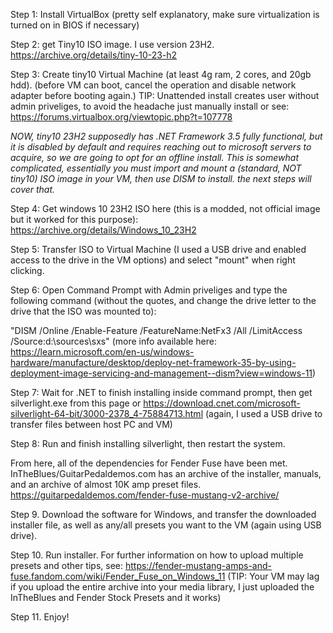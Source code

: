 Step 1: Install VirtualBox (pretty self explanatory, make sure virtualization is turned on in BIOS if necessary)

Step 2: get Tiny10 ISO image. I use version 23H2. https://archive.org/details/tiny-10-23-h2

Step 3: Create tiny10 Virtual Machine (at least 4g ram, 2 cores, and 20gb hdd). (before VM can boot, cancel the operation and disable network adapter before booting again.)
        TIP: Unattended install creates user without admin priveliges, to avoid the headache just manually install or see: https://forums.virtualbox.org/viewtopic.php?t=107778

*NOW, tiny10 23H2 supposedly has .NET Framework 3.5 fully functional, but it is disabled by default and requires reaching out to microsoft servers to acquire, so we are going to opt for an offline install. This is somewhat complicated, essentially you must import and mount a (standard, NOT tiny10) ISO image in your VM, then use DISM to install. the next steps will cover that.*

Step 4: Get windows 10 23H2 ISO here (this is a modded, not official image but it worked for this purpose): https://archive.org/details/Windows_10_23H2

Step 5: Transfer ISO to Virtual Machine (I used a USB drive and enabled access to the drive in the VM options) and select "mount" when right clicking. 

Step 6: Open Command Prompt with Admin priveliges and type the following command (without the quotes, and change the drive letter to the drive that the ISO was mounted to): 

"DISM /Online /Enable-Feature /FeatureName:NetFx3 /All /LimitAccess /Source:d:\sources\sxs"
(more info available here: https://learn.microsoft.com/en-us/windows-hardware/manufacture/desktop/deploy-net-framework-35-by-using-deployment-image-servicing-and-management--dism?view=windows-11)

Step 7: Wait for .NET to finish installing inside command prompt, then get silverlight.exe from this page or https://download.cnet.com/microsoft-silverlight-64-bit/3000-2378_4-75884713.html (again, I used a USB drive to transfer files between host PC and VM)

Step 8: Run and finish installing silverlight, then restart the system. 

From here, all of the dependencies for Fender Fuse have been met. InTheBlues/GuitarPedaldemos.com has an archive of the installer, manuals, and an archive of almost 10K amp preset files. https://guitarpedaldemos.com/fender-fuse-mustang-v2-archive/

Step 9. Download the software for Windows, and transfer the downloaded installer file, as well as any/all presets you want to the VM (again using USB drive). 

Step 10. Run installer. For further information on how to upload multiple presets and other tips, see: https://fender-mustang-amps-and-fuse.fandom.com/wiki/Fender_Fuse_on_Windows_11 (TIP: Your VM may lag if you upload the entire archive into your media library, I just uploaded the InTheBlues and Fender Stock Presets and it works)

Step 11. Enjoy! 
